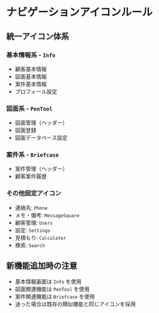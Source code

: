 # ナビゲーションアイコンルール

## 統一アイコン体系

### 基本情報系 - `Info`
- 顧客基本情報
- 図面基本情報  
- 案件基本情報
- プロフィール設定

### 図面系 - `PenTool`
- 図面管理（ヘッダー）
- 図面登録
- 図面データベース設定

### 案件系 - `Briefcase`
- 案件管理（ヘッダー）
- 顧客案件履歴

### その他固定アイコン
- 連絡先: `Phone`
- メモ・備考: `MessageSquare`
- 顧客管理: `Users`
- 設定: `Settings`
- 見積もり: `Calculator`
- 検索: `Search`

## 新機能追加時の注意
- 基本情報画面は `Info` を使用
- 図面関連機能は `PenTool` を使用
- 案件関連機能は `Briefcase` を使用
- 迷った場合は既存の類似機能と同じアイコンを採用
